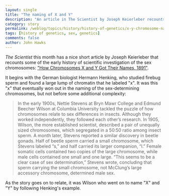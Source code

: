 ```yaml
---
layout: single
title: "The naming of X and Y"
description: "An article in The Scientist by Joseph Keierleber recounts a history that goes back to the dawn of genetics."
category: story
permalink: /weblog/topics/history/history-of-genetics/x-y-chromosome-names-2019.html
tags: [history of genetics, sex, genetics]
comments: false
author: John Hawks
---
```


<em>The Scientist</em> this month has a nice short article by Joseph Keierleber that recounts some of the early history of scientific investigation of the sex chromosomes: <a href="https://www.the-scientist.com/foundations/how-chromosomes-x-and-y-got-their-names--1891-65508">"How Chromosomes X and Y Got Their Names, 1891"</a>.

It begins with the German biologist Hermann Henking, who studied firebug sperm and found a large lump of chromatin that he labeled "x". It was this "x" that eventually won out in the naming of the sex-determining chromosomes, but not before some additional complexity:

<blockquote>In the early 1900s, Nettie Stevens at Bryn Mawr College and Edmund Beecher Wilson at Columbia University tackled the puzzle of how chromosomes relate to sex differences in insects. Although they worked independently, they followed each other’s research. In 1905, Wilson, the more established scientist, described a pair of unequally sized chromosomes, which segregated in a 50:50 ratio among insect sperm. A month later, Stevens reported a similar discovery in beetle gonads. Half of beetle sperm carried a small chromosome, which Stevens labeled “s,” and half carried its larger companion, “l.” Female somatic cells contained two copies of the large chromosome, while male cells contained one small and one large. “This seems to be a clear case of sex determination,” Stevens wrote, concluding that sperm carrying the small chromosome, not McClung’s large accessory chromosome, determined male sex.</blockquote>

As the story goes on to relate, it was Wilson who went on to name "X" and "Y" by following Henking's example.
